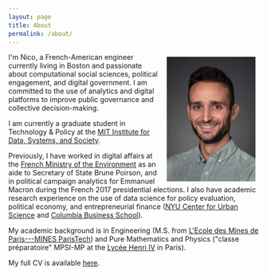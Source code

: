 ```yaml
---
layout: page
title: About
permalink: /about/
---
```


<img src="/img/nico.jpg" align="right" style="padding:8px;" height="250"/>

I'm Nico, a French-American engineer currently living in Boston and passionate about computational social sciences, political engagement, and digital government. I am committed to the use of analytics and digital platforms to improve public governance and collective decision-making.

I am currently a graduate student in Technology & Policy at the <a href="https://idss.mit.edu/" target="_blank">MIT Institute for Data, Systems, and Society</a>.

Previously, I have worked in digital affairs at the <a href="https://idss.mit.edu/" target="_blank">French Ministry of the Environment</a> as an aide to Secretary of State Brune Poirson, and in political campaign analytics for Emmanuel Macron during the French 2017 presidential elections. I also have academic research experience on the use of data science for policy evaluation, political economy, and entrepreneurial finance (<a href="https://cusp.nyu.edu/" target="_blank">NYU Center for Urban Science</a> and <a href="https://www8.gsb.columbia.edu/" target="_blank">Columbia Business School</a>).

My academic background is in Engineering (M.S. from <a href="http://www.mines-paristech.eu/" target="_blank">L'Ecole des Mines de Paris---MINES ParisTech</a>) and Pure Mathematics and Physics ("classe préparatoire" MPSI-MP at the <a href="https://lyc-henri4.scola.ac-paris.fr/" target="_blank">Lycée Henri IV</a> in Paris).

My full CV is available <a href="{{ site.url }}/docs/nicolas_guetta_jeanrenaud.pdf" target="_blank">here</a>.

